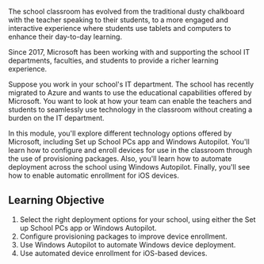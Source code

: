 The school classroom has evolved from the traditional dusty chalkboard with the teacher speaking to their students, to a more engaged and interactive experience where students use tablets and computers to enhance their day-to-day learning.

Since 2017, Microsoft has been working with and supporting the school IT departments, faculties, and students to provide a richer learning experience.

Suppose you work in your school's IT department. The school has recently migrated to Azure and wants to use the educational capabilities offered by Microsoft. You want to look at how your team can enable the teachers and students to seamlessly use technology in the classroom without creating a burden on the IT department.

In this module, you'll explore different technology options offered by Microsoft, including Set up School PCs app and Windows Autopilot. You'll learn how to configure and enroll devices for use in the classroom through the use of provisioning packages. Also, you'll learn how to automate deployment across the school using Windows Autopilot. Finally, you'll see how to enable automatic enrollment for iOS devices.

## Learning Objective

1. Select the right deployment options for your school, using either the Set up School PCs app or Windows Autopilot.
1. Configure provisioning packages to improve device enrollment.
1. Use Windows Autopilot to automate Windows device deployment.
1. Use automated device enrollment for iOS-based devices.
